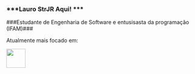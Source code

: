 ### ***Lauro StrJR Aqui! ***
###Estudante de Engenharia de Software e entusisasta da programação (IFAM)###

Atualmente mais focado em:
<div style="display: inline">
  <img width='50' height= '50' src="https://img.shields.io/badge/python-3670A0?style=for-the-badge&logo=python&logoColor=ffdd54/>
  <img width='50' height= '50' src="https://img.shields.io/badge/java-%23ED8B00.svg?style=for-the-badge&logo=openjdk&logoColor=white/>
  
  </div


